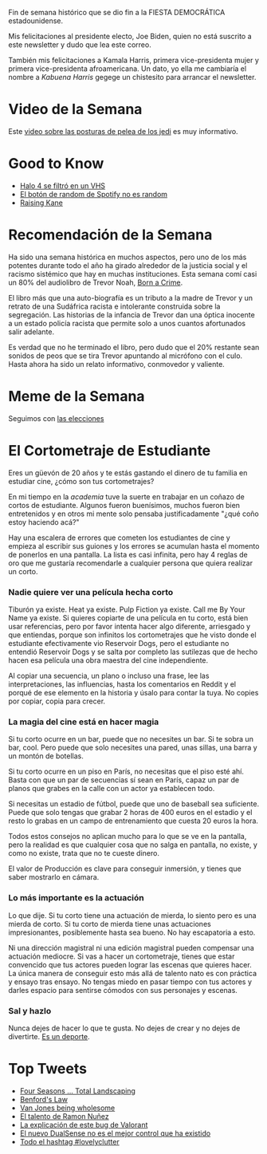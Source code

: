Fin de semana histórico que se dio fin a la FIESTA DEMOCRÁTICA estadounidense.

Mis felicitaciones al presidente electo, Joe Biden, quien no está suscrito a este newsletter y dudo que lea este correo.

También mis felicitaciones a Kamala Harris, primera vice-presidenta mujer y primera vice-presidenta afroamericana. Un dato, yo ella me cambiaría el nombre a _Kabuena Harris_ gegege un chistesito para arrancar el newsletter.

# Video de la Semana

Este [video sobre las posturas de pelea de los jedi](https://www.reddit.com/r/Unexpected/comments/jq2n2t/calling_all_jedi_masters/) es muy informativo.

# Good to Know

- [Halo 4 se filtró en un VHS](https://www.vidaextra.com/fps/dia-que-halo-4-se-filtro-vhs-granja-probablemente-filtracion-cutre-surrealista-que-se-haya-visto-jamas)
- [El botón de random de Spotify no es random](https://uxdesign.cc/randomly-not-random-2fd53536513c)
- [Raising Kane](https://www.newyorker.com/magazine/1971/02/20/raising-kane-i)

# Recomendación de la Semana

Ha sido una semana histórica en muchos aspectos, pero uno de los más potentes durante todo el año ha girado alrededor de la justicia social y el racismo sistémico que hay en muchas instituciones. Esta semana comí casi un 80% del audiolibro de Trevor Noah, [Born a Crime](https://www.audible.com/pd/Born-a-Crime-Audiobook/B01IW9TQPK).

El libro más que una auto-biografía es un tributo a la madre de Trevor y un retrato de una Sudáfrica racista e intolerante construida sobre la segregación. Las historias de la infancia de Trevor dan una óptica inocente a un estado policía racista que permite solo a unos cuantos afortunados salir adelante.

Es verdad que no he terminado el libro, pero dudo que el 20% restante sean sonidos de peos que se tira Trevor apuntando al micrófono con el culo. Hasta ahora ha sido un relato informativo, conmovedor y valiente.

# Meme de la Semana

Seguimos con [las elecciones](https://twitter.com/cris7ian/status/1324688988041580544)

# El Cortometraje de Estudiante

Eres un güevón de 20 años y te estás gastando el dinero de tu familia en estudiar cine, ¿cómo son tus cortometrajes?

En mi tiempo en la _academia_ tuve la suerte en trabajar en un coñazo de cortos de estudiante. Algunos fueron buenísimos, muchos fueron bien entretenidos y en otros mi mente solo pensaba justificadamente "¿qué coño estoy haciendo acá?"

Hay una escalera de errores que cometen los estudiantes de cine y empieza al escribir sus guiones y los errores se acumulan hasta el momento de ponerlos en una pantalla. La lista es casi infinita, pero hay 4 reglas de oro que me gustaría recomendarle a cualquier persona que quiera realizar un corto.

### Nadie quiere ver una película hecha corto

Tiburón ya existe. Heat ya existe. Pulp Fiction ya existe. Call me By Your Name ya existe. Si quieres copiarte de una película en tu corto, está bien usar referencias, pero por favor intenta hacer algo diferente, arriesgado y que entiendas, porque son infinitos los cortometrajes que he visto donde el estudiante efectivamente vio Reservoir Dogs, pero el estudiante no entendió Reservoir Dogs y se salta por completo las sutilezas que de hecho hacen esa película una obra maestra del cine independiente.

Al copiar una secuencia, un plano o incluso una frase, lee las interpretaciones, las influencias, hasta los comentarios en Reddit y el porqué de ese elemento en la historia y úsalo para contar la tuya. No copies por copiar, copia para crecer.

### La magia del cine está en hacer magia

Si tu corto ocurre en un bar, puede que no necesites un bar. Si te sobra un bar, cool. Pero puede que solo necesites una pared, unas sillas, una barra y un montón de botellas.

Si tu corto ocurre en un piso en París, no necesitas que el piso esté ahí. Basta con que un par de secuencias sí sean en París, capaz un par de planos que grabes en la calle con un actor ya establecen todo.

Si necesitas un estadio de fútbol, puede que uno de baseball sea suficiente. Puede que solo tengas que grabar 2 horas de 400 euros en el estadio y el resto lo grabas en un campo de entrenamiento que cuesta 20 euros la hora.

Todos estos consejos no aplican mucho para lo que se ve en la pantalla, pero la realidad es que cualquier cosa que no salga en pantalla, no existe, y como no existe, trata que no te cueste dinero.

El valor de Producción es clave para conseguir inmersión, y tienes que saber mostrarlo en cámara.

### Lo más importante es la actuación

Lo que dije. Si tu corto tiene una actuación de mierda, lo siento pero es una mierda de corto. Si tu corto de mierda tiene unas actuaciones impresionantes, posiblemente hasta sea bueno. No hay escapatoria a esto.

Ni una dirección magistral ni una edición magistral pueden compensar una actuación mediocre. Si vas a hacer un cortometraje, tienes que estar convencido que tus actores pueden lograr las escenas que quieres hacer. La única manera de conseguir esto más allá de talento nato es con práctica y ensayo tras ensayo. No tengas miedo en pasar tiempo con tus actores y darles espacio para sentirse cómodos con sus personajes y escenas.

### Sal y hazlo

Nunca dejes de hacer lo que te gusta. No dejes de crear y no dejes de divertirte. [Es un deporte](https://youtu.be/2Dpd_8n3A5U).

# Top Tweets

- [Four Seasons ... Total Landscaping](https://twitter.com/nanglish/status/1325242917519233024)
- [Benford's Law](https://twitter.com/jengolbeck/status/1325148389667983363)
- [Van Jones being wholesome](https://twitter.com/AmarAmarasingam/status/1325115363005181952)
- [El talento de Ramon Nuñez](https://twitter.com/Ramon_N90/status/1324448481327591431)
- [La explicación de este bug de Valorant](https://twitter.com/RiotNu/status/1323355977328979968)
- [El nuevo DualSense no es el mejor control que ha existido](https://twitter.com/agentbizzle/status/1323337221202534401)
- [Todo el hashtag #lovelyclutter](https://twitter.com/hashtag/LovelyClutter?src=hashtag_click)
